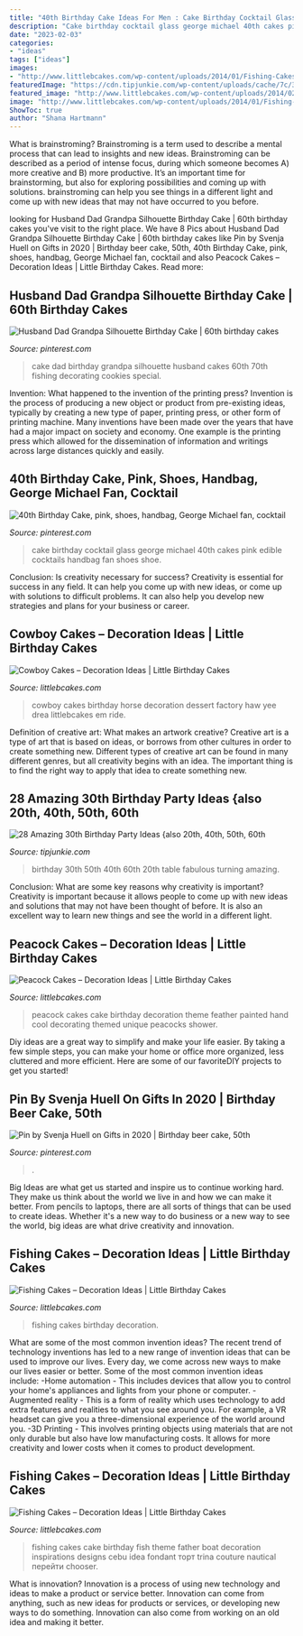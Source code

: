 ```yaml
---
title: "40th Birthday Cake Ideas For Men : Cake Birthday Cocktail Glass George Michael 40th Cakes Pink Edible Cocktails Handbag Fan Shoes Shoe"
description: "Cake birthday cocktail glass george michael 40th cakes pink edible cocktails handbag fan shoes shoe"
date: "2023-02-03"
categories:
- "ideas"
tags: ["ideas"]
images:
- "http://www.littlebcakes.com/wp-content/uploads/2014/01/Fishing-Cakes-Pictures.jpg"
featuredImage: "https://cdn.tipjunkie.com/wp-content/uploads/cache/7c/36/7c36568d326abd1670f793811aac8f41.jpg"
featured_image: "http://www.littlebcakes.com/wp-content/uploads/2014/02/Cowboy-Birthday-Cakes-For-Kids-645x1024.jpg"
image: "http://www.littlebcakes.com/wp-content/uploads/2014/01/Fishing-Cakes-Images-768x1024.jpg"
ShowToc: true
author: "Shana Hartmann"
---
```



What is brainstroming?
Brainstroming is a term used to describe a mental process that can lead to insights and new ideas. Brainstroming can be described as a period of intense focus, during which someone becomes A) more creative and B) more productive. It’s an important time for brainstorming, but also for exploring possibilities and coming up with solutions. brainstroming can help you see things in a different light and come up with new ideas that may not have occurred to you before.

	

		
looking for Husband Dad Grandpa Silhouette Birthday Cake | 60th birthday cakes you've visit to the right place. We have 8 Pics about Husband Dad Grandpa Silhouette Birthday Cake | 60th birthday cakes like Pin by Svenja Huell on Gifts in 2020 | Birthday beer cake, 50th, 40th Birthday Cake, pink, shoes, handbag, George Michael fan, cocktail and also Peacock Cakes – Decoration Ideas | Little Birthday Cakes. Read more:
		
    
## Husband Dad Grandpa Silhouette Birthday Cake | 60th Birthday Cakes

<img loading=lazy src="https://i.pinimg.com/736x/ce/c0/b3/cec0b31671d10170c349ce58dd3dbceb.jpg" onerror="this.onerror=null;this.src='https://tse1.mm.bing.net/th?id=OIP.WIzV76FlDpr7GPJV7iMyzgHaJ4&amp;pid=15.1';" alt="Husband Dad Grandpa Silhouette Birthday Cake | 60th birthday cakes">

_Source: pinterest.com_

>cake dad birthday grandpa silhouette husband cakes 60th 70th fishing decorating cookies special. 

	

Invention: What happened to the invention of the printing press?
Invention is the process of producing a new object or product from pre-existing ideas, typically by creating a new type of paper, printing press, or other form of printing machine. Many inventions have been made over the years that have had a major impact on society and economy. One example is the printing press which allowed for the dissemination of information and writings across large distances quickly and easily.

    
## 40th Birthday Cake, Pink, Shoes, Handbag, George Michael Fan, Cocktail

<img loading=lazy src="https://i.pinimg.com/736x/62/3f/3f/623f3f66d325ad1e5767edfad48c8166--th-birthday-cakes-birthday-ideas.jpg" onerror="this.onerror=null;this.src='https://tse4.mm.bing.net/th?id=OIP.JgO5-lpF3KuO4FoMuYiS3wHaJ3&amp;pid=15.1';" alt="40th Birthday Cake, pink, shoes, handbag, George Michael fan, cocktail">

_Source: pinterest.com_

>cake birthday cocktail glass george michael 40th cakes pink edible cocktails handbag fan shoes shoe. 

	

Conclusion: Is creativity necessary for success?
Creativity is essential for success in any field. It can help you come up with new ideas, or come up with solutions to difficult problems. It can also help you develop new strategies and plans for your business or career.

    
## Cowboy Cakes – Decoration Ideas | Little Birthday Cakes

<img loading=lazy src="http://www.littlebcakes.com/wp-content/uploads/2014/02/Cowboy-Birthday-Cakes-For-Kids-645x1024.jpg" onerror="this.onerror=null;this.src='https://tse1.mm.bing.net/th?id=OIP.5lbahbJH74qALxPF8bH_rQHaLw&amp;pid=15.1';" alt="Cowboy Cakes – Decoration Ideas | Little Birthday Cakes">

_Source: littlebcakes.com_

>cowboy cakes birthday horse decoration dessert factory haw yee drea littlebcakes em ride. 

	

Definition of creative art: What makes an artwork creative?
Creative art is a type of art that is based on ideas, or borrows from other cultures in order to create something new. 
Different types of creative art can be found in many different genres, but all creativity begins with an idea. The important thing is to find the right way to apply that idea to create something new.

    
## 28 Amazing 30th Birthday Party Ideas {also 20th, 40th, 50th, 60th

<img loading=lazy src="https://cdn.tipjunkie.com/wp-content/uploads/cache/7c/36/7c36568d326abd1670f793811aac8f41.jpg" onerror="this.onerror=null;this.src='https://tse2.mm.bing.net/th?id=OIP.ZtxZvpdWYTb6Xjh8j7_KkQHaJ3&amp;pid=15.1';" alt="28 Amazing 30th Birthday Party Ideas {also 20th, 40th, 50th, 60th">

_Source: tipjunkie.com_

>birthday 30th 50th 40th 60th 20th table fabulous turning amazing. 

	

Conclusion: What are some key reasons why creativity is important?
Creativity is important because it allows people to come up with new ideas and solutions that may not have been thought of before. It is also an excellent way to learn new things and see the world in a different light.

    
## Peacock Cakes – Decoration Ideas | Little Birthday Cakes

<img loading=lazy src="http://www.littlebcakes.com/wp-content/uploads/2014/02/Peacock-Cake-Ideas.jpg" onerror="this.onerror=null;this.src='https://tse4.mm.bing.net/th?id=OIP.gVBzUWngRB1_0sMhLdhksAHaK6&amp;pid=15.1';" alt="Peacock Cakes – Decoration Ideas | Little Birthday Cakes">

_Source: littlebcakes.com_

>peacock cakes cake birthday decoration theme feather painted hand cool decorating themed unique peacocks shower. 

	

Diy ideas are a great way to simplify and make your life easier. By taking a few simple steps, you can make your home or office more organized, less cluttered and more efficient. Here are some of our favoriteDIY projects to get you started!

    
## Pin By Svenja Huell On Gifts In 2020 | Birthday Beer Cake, 50th

<img loading=lazy src="https://i.pinimg.com/736x/15/87/ee/1587eecdfcc53d5c890d1d4b260b01a3.jpg" onerror="this.onerror=null;this.src='https://tse2.mm.bing.net/th?id=OIP.4_xmv19ArZ_CKSqv7jaezQHaNK&amp;pid=15.1';" alt="Pin by Svenja Huell on Gifts in 2020 | Birthday beer cake, 50th">

_Source: pinterest.com_

>. 

	

Big Ideas are what get us started and inspire us to continue working hard. They make us think about the world we live in and how we can make it better. From pencils to laptops, there are all sorts of things that can be used to create ideas. Whether it's a new way to do business or a new way to see the world, big ideas are what drive creativity and innovation.

    
## Fishing Cakes – Decoration Ideas | Little Birthday Cakes

<img loading=lazy src="http://www.littlebcakes.com/wp-content/uploads/2014/01/Fishing-Cakes-Pictures.jpg" onerror="this.onerror=null;this.src='https://tse2.mm.bing.net/th?id=OIP.WJsRCzF0Q2CVUEzy-8cMmQHaJ4&amp;pid=15.1';" alt="Fishing Cakes – Decoration Ideas | Little Birthday Cakes">

_Source: littlebcakes.com_

>fishing cakes birthday decoration. 

	

What are some of the most common invention ideas?
The recent trend of technology inventions has led to a new range of invention ideas that can be used to improve our lives. Every day, we come across new ways to make our lives easier or better. Some of the most common invention ideas include: 
-Home automation - This includes devices that allow you to control your home's appliances and lights from your phone or computer. 
-Augmented reality - This is a form of reality which uses technology to add extra features and realities to what you see around you. For example, a VR headset can give you a three-dimensional experience of the world around you. 
-3D Printing - This involves printing objects using materials that are not only durable but also have low manufacturing costs. It allows for more creativity and lower costs when it comes to product development.

    
## Fishing Cakes – Decoration Ideas | Little Birthday Cakes

<img loading=lazy src="http://www.littlebcakes.com/wp-content/uploads/2014/01/Fishing-Cakes-Images-768x1024.jpg" onerror="this.onerror=null;this.src='https://tse2.mm.bing.net/th?id=OIP.S3wlJN5qLFvpB1LYeXJyMwHaJ4&amp;pid=15.1';" alt="Fishing Cakes – Decoration Ideas | Little Birthday Cakes">

_Source: littlebcakes.com_

>fishing cakes cake birthday fish theme father boat decoration inspirations designs cebu idea fondant торт trina couture nautical перейти chooser. 

	

What is innovation?
Innovation is a process of using new technology and ideas to make a product or service better. Innovation can come from anything, such as new ideas for products or services, or developing new ways to do something. Innovation can also come from working on an old idea and making it better.


